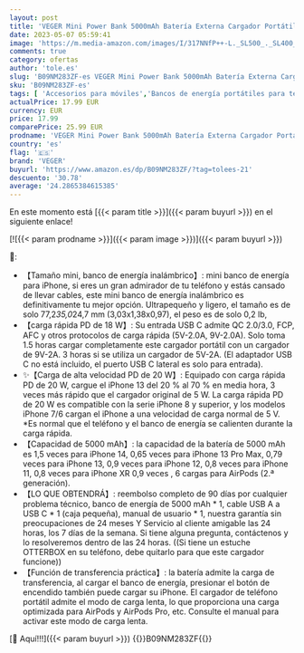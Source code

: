 ```yaml
---
layout: post
title: 'VEGER Mini Power Bank 5000mAh Batería Externa Cargador Portátil Carga Rápida 20W Compatible con iPhone 14/14 Pro/14 Pro Max/14 Plus/13/12/11 /XS/XR/X/8/7/6s/Plus Airpods y más Negro '
date: 2023-05-07 05:59:41
image: 'https://m.media-amazon.com/images/I/317NNfP++-L._SL500_._SL400_.jpg'
comments: true
category: ofertas
author: 'tole.es'
slug: 'B09NM283ZF-es VEGER Mini Power Bank 5000mAh Batería Externa Cargador...'
sku: 'B09NM283ZF-es'
tags: [ 'Accesorios para móviles','Bancos de energía portátiles para teléfonos móviles','Cargadores para móviles','Comunicación móvil y accesorios','Electrónica','iphone','veger','🇪🇸', ]
actualPrice: 17.99 EUR
currency: EUR
price: 17.99
comparePrice: 25.99 EUR
prodname: 'VEGER Mini Power Bank 5000mAh Batería Externa Cargador Portátil Carga Rápida 20W Compatible con iPhone 14/14 Pro/14 Pro Max/14 Plus/13/12/11 /XS/XR/X/8/7/6s/Plus Airpods y más Negro '
country: 'es'
flag: '🇪🇸'
brand: 'VEGER'
buyurl: 'https://www.amazon.es/dp/B09NM283ZF/?tag=tolees-21'
descuento: '30.78'
average: '24.2865384615385'
---
```


En este momento está [{{< param title >}}]({{< param buyurl >}}) en el siguiente enlace!

[![{{< param prodname >}}]({{< param image >}})]({{< param buyurl >}})

🔎:

- 【Tamaño mini, banco de energía inalámbrico】: mini banco de energía para iPhone, si eres un gran admirador de tu teléfono y estás cansado de llevar cables, este mini banco de energía inalámbrico es definitivamente tu mejor opción. Ultrapequeño y ligero, el tamaño es de solo 77,2*35,0*24,7 mm (3,03x1,38x0,97), el peso es de solo 0,2 lb,
- 【carga rápida PD de 18 W】: Su entrada USB C admite QC 2.0/3.0, FCP, AFC y otros protocolos de carga rápida (5V-2.0A, 9V-2.0A). Solo toma 1.5 horas cargar completamente este cargador portátil con un cargador de 9V-2A. 3 horas si se utiliza un cargador de 5V-2A. (El adaptador USB C no está incluido, el puerto USB C lateral es solo para entrada).
- ✨【Carga de alta velocidad PD de 20 W】: Equipado con carga rápida PD de 20 W, cargue el iPhone 13 del 20 % al 70 % en media hora, 3 veces más rápido que el cargador original de 5 W. La carga rápida PD de 20 W es compatible con la serie iPhone 8 y superior, y los modelos iPhone 7/6 cargan el iPhone a una velocidad de carga normal de 5 V. *Es normal que el teléfono y el banco de energía se calienten durante la carga rápida.
- 【Capacidad de 5000 mAh】: la capacidad de la batería de 5000 mAh es 1,5 veces para iPhone 14, 0,65 veces para iPhone 13 Pro Max, 0,79 veces para iPhone 13, 0,9 veces para iPhone 12, 0,8 veces para iPhone 11, 0,8 veces para iPhone XR 0,9 veces , 6 cargas para AirPods (2.ª generación).
- 【LO QUE OBTENDRÁ】: reembolso completo de 90 días por cualquier problema técnico, banco de energía de 5000 mAh * 1, cable USB A a USB C * 1 (caja pequeña), manual de usuario * 1, nuestra garantía sin preocupaciones de 24 meses Y Servicio al cliente amigable las 24 horas, los 7 días de la semana. Si tiene alguna pregunta, contáctenos y lo resolveremos dentro de las 24 horas. ((Si tiene un estuche OTTERBOX en su teléfono, debe quitarlo para que este cargador funcione))
- 【Función de transferencia práctica】: la batería admite la carga de transferencia, al cargar el banco de energía, presionar el botón de encendido también puede cargar su iPhone. El cargador de teléfono portátil admite el modo de carga lenta, lo que proporciona una carga optimizada para AirPods y AirPods Pro, etc. Consulte el manual para activar este modo de carga lenta.

[🛒 Aquí!!!]({{< param buyurl >}})
{{<world>}}B09NM283ZF{{</world>}}
